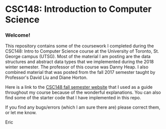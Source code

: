 # CSC148: Introduction to Computer Science

### Welcome!
This repository contains some of the coursework I completed during the 
CSC148: Intro to Computer Science course at the University of Toronto,
St. George campus (UTSG). Most of the material I am posting are the
data structures and abstract data types that we implemented during
the 2018 winter semester. The professor of this course was Danny
Heap. I also combined material that was posted from the fall 2017 semester
taught by Professor's David Liu and Diane Horton.

Here is a link to the [CSC148 fall semester website](https://www.teach.cs.toronto.edu/~csc148h/fall/index.html)
that I used as a guide throughout my course because of the wonderful
explanations. You can also find some of the starter code 
that I have implemented in this repo.

If you find any bugs/errors (which I am sure there are) please correct them,
or let me know.

Eric
